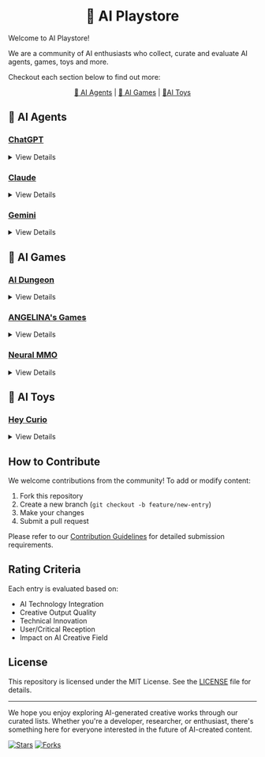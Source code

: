 <!-- <style>h1,h2,h3,h4 { border-bottom: 0; } </style> -->
<h1 style="text-align:center;">🎠 AI Playstore</h1>

<!-- ## Repository Structure

The repository is organized into the following sections:
- **AI Agents**: Explore interactive AI tools and applications like chatbots, virtual assistants, AI toys, and content generation tools.
- **AI Movies**: Discover movies that are fully or partially created using AI technologies (scripts, visuals, editing, etc.).
- **AI Novels**: Dive into literature written or co-written by AI language models.
- **AI Games**: Investigate games that are procedurally generated or developed using AI technologies. -->

Welcome to AI Playstore! 

We are a community of AI enthusiasts who collect, curate and evaluate AI agents, games, toys and more.

Checkout each section below to find out more:

<div style="text-align: center;">
<a href="#ai-agents">🤖 AI Agents</a> | 
<!-- <a href="#ai-movies">AI Movies</a> | 
<a href="#ai-novels">AI Novels</a> |  -->
<a href="#ai-games">👾 AI Games</a> |
<a href="#ai-toys">🧸AI Toys</a>
</div>

<h2 id="ai-agents">🤖 AI Agents</h2>

### [ChatGPT](./ai_agents/README.md#chatgpt)

<details>
<summary>View Details</summary>

- Developer: [OpenAI](https://openai.com)
- Release Date: November 2022
- Key Features: Natural language processing, contextual understanding, versatile applications
- Rating: 5/5
</details>

### [Claude](./ai_agents/README.md#claude)

<details>
<summary>View Details</summary>

- Developer: [Anthropic](https://anthropic.com)
- Release Date: March 2023
- Key Features: Constitutional AI, detailed analysis, coding assistance
- Rating: 4.8/5
</details>

### [Gemini](./ai_agents/README.md#gemini)

<details>
<summary>View Details</summary>

- Developer: [Google](https://google.com)
- Release Date: December 2023
- Key Features: Multimodal capabilities, advanced reasoning
- Rating: 4.7/5
</details>

<h2 id="ai-games">👾 AI Games</h2>

### [AI Dungeon](./ai_games/README.md#ai-dungeon)

<details>
<summary>View Details</summary>

- Developer: [Latitude](https://latitude.com)
- Release Year: 2019
- Key Features: GPT-powered narrative generation, dynamic storytelling, infinite possibilities
- Rating: 5/5
</details>

### [ANGELINA's Games](./ai_games/README.md#angelina_games)

<details>
<summary>View Details</summary> 

- Developer: [ANGELINA AI](https://angelina.ai)
- Release Year: 2018
- Key Features: Fully AI-designed levels, procedural content generation
- Rating: 4.8/5
</details>  

### [Neural MMO](./ai_games/README.md#neural_mmo)

<details>
<summary>View Details</summary>

- Developer: [OpenAI](https://openai.com)
- Release Year: 2021
- Key Features: AI-generated worlds, emergent gameplay, adaptive difficulty
- Rating: 4.7/5
</details>


    
<h2 id="ai-toys">🧸 AI Toys</h2>

### [Hey Curio](./ai_toys/README.md#heycurio)

<details>
<summary>View Details</summary>

- Developer: [Hey Curio](https://heycurio.com/)
- Release Year: 2024
- Key Features: 
- Rating: 5/5
</details>






## How to Contribute

We welcome contributions from the community! To add or modify content:

1. Fork this repository
2. Create a new branch (`git checkout -b feature/new-entry`)
3. Make your changes
4. Submit a pull request

Please refer to our [Contribution Guidelines](./CONTRIBUTING.md) for detailed submission requirements.

## Rating Criteria

Each entry is evaluated based on:
- AI Technology Integration
- Creative Output Quality
- Technical Innovation
- User/Critical Reception
- Impact on AI Creative Field

## License

This repository is licensed under the MIT License. See the [LICENSE](./LICENSE) file for details.

---

We hope you enjoy exploring AI-generated creative works through our curated lists. Whether you're a developer, researcher, or enthusiast, there's something here for everyone interested in the future of AI-created content.

[![Stars](https://img.shields.io/github/stars/yourusername/ai-playstore?style=social)](https://github.com/yourusername/ai-playstore)
[![Forks](https://img.shields.io/github/forks/yourusername/ai-playstore?style=social)](https://github.com/yourusername/ai-playstore/fork)